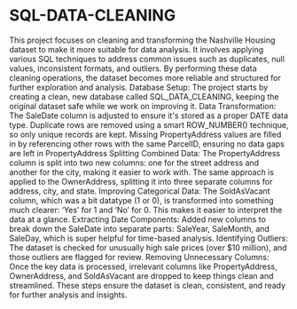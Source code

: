 # SQL-DATA-CLEANING
This project focuses on cleaning and transforming the Nashville Housing dataset to make it more suitable for data analysis. It involves applying various SQL techniques to address common issues such as duplicates, null values, inconsistent formats, and outliers. By performing these data cleaning operations, the dataset becomes more reliable and structured for further exploration and analysis.
Database Setup: The project starts by creating a clean, new database called SQL_DATA_CLEANING, keeping the original dataset safe while we work on improving it.
Data Transformation: The SaleDate column is adjusted to ensure it's stored as a proper DATE data type.
Duplicate rows are removed using a smart ROW_NUMBER() technique, so only unique records are kept.
Missing PropertyAddress values are filled in by referencing other rows with the same ParcelID, ensuring no data gaps are left in PropertyAddress
Splitting Combined Data: The PropertyAddress column is split into two new columns: one for the street address and another for the city, making it easier to work with.
The same approach is applied to the OwnerAddress, splitting it into three separate columns for address, city, and state.
Improving Categorical Data: The SoldAsVacant column, which was a bit datatype (1 or 0), is transformed into something much clearer: ‘Yes’ for 1 and ‘No’ for 0. This makes it easier to interpret the data at a glance.
Extracting Date Components: Added new columns to break down the SaleDate into separate parts: SaleYear, SaleMonth, and SaleDay, which is super helpful for time-based analysis.
Identifying Outliers: The dataset is checked for unusually high sale prices (over $10 million), and those outliers are flagged for review.
Removing Unnecessary Columns: Once the key data is processed, irrelevant columns like PropertyAddress, OwnerAddress, and SoldAsVacant are dropped to keep things clean and streamlined.
These steps ensure the dataset is clean, consistent, and ready for further analysis and insights.
